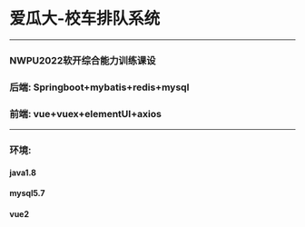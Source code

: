 # 爱瓜大-校车排队系统
<hr>

### NWPU2022软开综合能力训练课设

### 后端: Springboot+mybatis+redis+mysql
### 前端: vue+vuex+elementUI+axios
<hr>

### 环境:
#### java1.8
#### mysql5.7
#### vue2